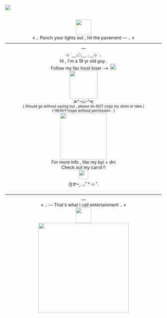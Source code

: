  ![](https://komarev.com/ghpvc/?username=KittenChanCorruptionArc&color=7E1A1A&style=plastic&label=_૮₍_𝁽ܫ𝁽_₎ა_++++&abbreviated=trueb5415c)
<div align="center"> <br />
 <img src="https://file.garden/Zlo7whFY2AfQROME/Tumblr_l_54383047457010.jpg" "width="50" height="50"> <br />
  « .. Punch your lights out , hit the pavement — .. » <br /> 
 ————————————————————————————————————— <br />
 ⊹ ࣪ ﹏𓊝﹏𓂁﹏⊹ ࣪ ˖ <br />
 Hi , I'm a 19 yr old guy . <br />
 Follow my fav Incel loser --> <a href="https://github.com/WheresTheExit"><img src="https://file.garden/ZorENG263zPWFUDG/8854cefcff8d8198c260b34e9c8ff1d0b22b758d.gifv" "width="20" height=20" > </a> <br />
  <img src="https://file.garden/Zlo7whFY2AfQROME/Tumblr_l_14894752696886.jpg" "width="90" height="90"> <br />
 ≽^-⩊-^≼ <br />
 <sub/> { Should go without saying but , please do NOT copy my skins or take } </sub> <br />
 <sub/> { HEAVY inspo without permission . } </sub> <br />
<img src="https://file.garden/Zlo7whFY2AfQROME/Tumblr_l_243604178378750.jpg" "width="150" height="150"> <br />
 For more info , like my byi + dni  <br />
  Check out my carrd !! <br />
 <a href="https://kittenchancorruption4rc.carrd.co/"><img src="https://file.garden/Zlo7whFY2AfQROME/Tumblr_l_55971076457335.gif" "width="30" height=30" > </a> <br />
 ༊࿐ ͎. ｡˚ ° ⊹ ˚. <br />
  ————————————————————————————————————— <br />
  « .. — That's what I call entertainment .. » <br />
 <img src="https://file.garden/Zlo7whFY2AfQROME/Tumblr_l_54386552472472.jpg" "width="50" height="50"> <br />
  <img src="https://file.garden/Zlo7whFY2AfQROME/bb-removebg-preview.png" "width="290" height="290"> <br />
</div>
